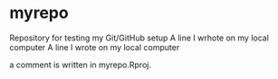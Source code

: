 # myrepo
Repository for testing my Git/GitHub setup
A line I wrhote on my local computer 
A line I wrote on my local computer  

a comment is written in myrepo.Rproj.

